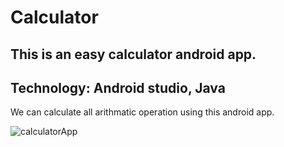# Calculator
## This is an easy calculator android app. 
## Technology: Android studio, Java
We can calculate all arithmatic operation using this android app. 


![calculatorApp](https://user-images.githubusercontent.com/105268491/210053395-fc29fa6f-6131-47f2-8fd9-901755f2abcd.png)
